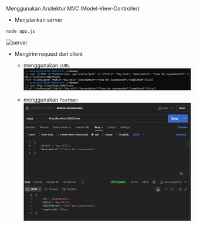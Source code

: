 Menggunakan Arsitektur MVC (Model-View-Controller)


- Menjalankan server
```bash
node app.js
```
![server](./server.png) 

- Mengirim request dari client
    - menggunakan `cURL`
![curl-client](./img/curl-client.png)

    - menggunakan `Postman`
![postman-client](./img/postman-client.png)


